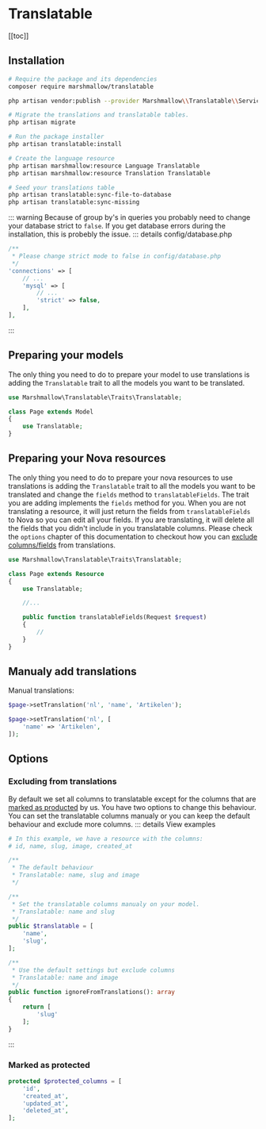 # Translatable

[[toc]]

## Installation
```bash
# Require the package and its dependencies
composer require marshmallow/translatable

php artisan vendor:publish --provider Marshmallow\\Translatable\\ServiceProvider

# Migrate the translations and translatable tables.
php artisan migrate

# Run the package installer
php artisan translatable:install

# Create the language resource
php artisan marshmallow:resource Language Translatable
php artisan marshmallow:resource Translation Translatable

# Seed your translations table
php artisan translatable:sync-file-to-database
php artisan translatable:sync-missing
```

::: warning
Because of group by's in queries you probably need to change your database strict to `false`. If you get database errors during the installation, this is probebly the issue.
::: details config/database.php
```php
/**
 * Please change strict mode to false in config/database.php
 */
'connections' => [
	// ...
	'mysql' => [
		// ...
	    'strict' => false,
	],
],
```
:::

## Preparing your models
The only thing you need to do to prepare your model to use translations is adding the `Translatable` trait to all the models you want to be translated.

```php
use Marshmallow\Translatable\Traits\Translatable;

class Page extends Model
{
	use Translatable;
}
```

## Preparing your Nova resources
The only thing you need to do to prepare your nova resources to use translations is adding the `Translatable` trait to all the models you want to be translated and change the `fields` method to `translatableFields`. The trait you are adding implements the `fields` method for you. When you are not translating a resource, it will just return the fields from `translatableFields` to Nova so you can edit all your fields. If you are translating, it will delete all the fields that you didn't include in you translatable columns. Please check the `options` chapter of this documentation to checkout how you can [exclude columns/fields](#excluding-from-translations) from translations.

```php
use Marshmallow\Translatable\Traits\Translatable;

class Page extends Resource
{
	use Translatable;

	//...

	public function translatableFields(Request $request)
    {
    	//
    }
}
```

## Manualy add translations
Manual translations:
```php
$page->setTranslation('nl', 'name', 'Artikelen');

$page->setTranslation('nl', [
	'name' => 'Artikelen',
]);
```

## Options
### Excluding from translations
By default we set all columns to translatable except for the columns that are [marked as producted](#marked-as-protected) by us. You have two options to change this behaviour. You can set the translatable columns manualy or you can keep the default behaviour and exclude more columns.
::: details View examples
```php
# In this example, we have a resource with the columns:
# id, name, slug, image, created_at

/**
 * The default behaviour
 * Translatable: name, slug and image
 */

/**
 * Set the translatable columns manualy on your model.
 * Translatable: name and slug
 */
public $translatable = [
	'name',
	'slug',
];

/**
 * Use the default settings but exclude columns
 * Translatable: name and image
 */
public function ignoreFromTranslations(): array
{
	return [
		'slug'
	];
}
```
:::


### Marked as protected
```php
protected $protected_columns = [
	'id',
	'created_at',
	'updated_at',
	'deleted_at',
];
```

<EditOnGithub repo_name="packages" edit_url="nova/translatable.md"/>
